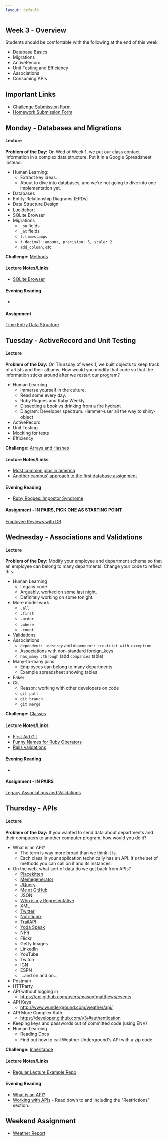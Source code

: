 ```yaml
---
layout: default
---
```


## Week 3 - Overview

Students should be comfortable with the following at the end of this week:

* Database Basics
* Migrations
* ActiveRecord
* Unit Testing and Efficiency
* Associations
* Consuming APIs


## Important Links

* [Challenge Submission Form](http://goo.gl/forms/OzzXZL6iEF)
* [Homework Submission Form](http://goo.gl/forms/o9so3mi9Sd)


## Monday - Databases and Migrations

#### Lecture

**Problem of the Day:** On Wed of Week 1, we put our class contact information in a complex data structure.  Put it in a Google Spreadsheet instead.

* Human Learning:
  * Extract key ideas.
  * About to dive into databases, and we're not going to dive into one implementation yet.
* Databases
* Entity-Relationship Diagrams (ERDs)
* Data Structure Design
* Lucidchart
* SQLite Browser
* Migrations
  * `_on` fields
  * `_at` fields
  * `t.timestamps`
  * `t.decimal :amount, precision: 5, scale: 2`
  * `add_column`, etc

**Challenge:** [Methods](https://github.com/masonfmatthews/rails_assignments/blob/master/challenges/if_challenge.rb)

#### Lecture Notes/Links

* [SQLite Browser](https://github.com/sqlitebrowser/sqlitebrowser/releases/tag/v3.5.1)

#### Evening Reading

*

#### Assignment

[Time Entry Data Structure](https://github.com/tiyd-rails-2015-05/time_entry_data_structure)


## Tuesday - ActiveRecord and Unit Testing

#### Lecture

**Problem of the Day:** On Thursday of week 1, we built objects to keep track of artists and their albums.  How would you modify that code so that the information sticks around after we restart our program?

* Human Learning
  * Immerse yourself in the culture.
  * Read some every day.
  * Ruby Rogues and Ruby Weekly.
  * Dissecting a book vs drinking from a fire hydrant
  * Diagram: Developer spectrum.  Hammer-user all the way to shiny-object
* ActiveRecord
* Unit Testing
* Mocking for tests
* Efficiency

**Challenge:** [Arrays and Hashes](https://github.com/masonfmatthews/rails_assignments/blob/master/challenges/array_and_hash_challenge.rb)

#### Lecture Notes/Links

* [Most common jobs in america](http://www.npr.org/blogs/money/2015/02/05/382664837/map-the-most-common-job-in-every-state)
* [Another campus' approach to the first database assignment](https://github.com/TIY-DC-ROR-2015-Jan/model-skeleton)

#### Evening Reading

* [Ruby Rogues: Impostor Syndrome](http://devchat.tv/ruby-rogues/107-rr-impostor-syndrome-with-tim-chevalier)

#### Assignment - IN PAIRS, PICK ONE AS STARTING POINT

[Employee Reviews with DB](https://github.com/tiyd-rails-2015-05/employee_reviews_with_db)


## Wednesday - Associations and Validations

#### Lecture

**Problem of the Day:** Modify your employee and department schema so that an employee can belong to many departments.  Change your code to reflect this.

* Human Learning
  * Legacy code
  * Arguably, worked on some last night.
  * Definitely working on some tonight.
* More model work
  * `.all`
  * `.first`
  * `.order`
  * `.where`
  * `.count`
* Validations
* Associations
  * `dependent: :destroy` and `dependent: :restrict_with_exception`
  * Associations with non-standard foreign_keys
  * `has_many :through` (add `companies` table)
* Many-to-many joins
  * Employees can belong to many departments
  * Example spreadsheet showing tables
* Faker
* Git
  * Reason: working with other developers on code
  * `git pull`
  * `git branch`
  * `git merge`

**Challenge:** [Classes](https://github.com/masonfmatthews/rails_assignments/blob/master/challenges/classes_challenge.rb)

#### Lecture Notes/Links

* [First Aid Git](http://ricardofilipe.com/projects/firstaidgit/#/)
* [Funny Names for Ruby Operators](http://ruby-operators.herokuapp.com/)
* [Rails validations](http://apidock.com/rails/ActiveModel/Validations/ClassMethods/validates)

#### Evening Reading

*

#### Assignment - IN PAIRS

[Legacy Associations and Validations](https://github.com/tiyd-rails-2015-05/legacy_associations_and_validations)


## Thursday - APIs

#### Lecture

**Problem of the Day:** If you wanted to send data about departments and their computers to another computer program, how would you do it?

* What is an API?
  * The term is way more broad than we think it is.
  * Each class in your application technically has an API.  It's the set of methods you can call on it and its instances.
* On the web, what sort of data do we get back from APIs?
  * [Placekitten](http://placekitten.com)
  * [Memegenerator](http://version1.api.memegenerator.net/)
  * [JQuery](http://api.jquery.com/)
  * [Me at GitHub](https://api.github.com/users/masonfmatthews/events)
  * JSON
  * [Who is my Representative](http://whoismyrepresentative.com/getall_mems.php?zip=27701)
  * XML
  * [Twitter](https://dev.twitter.com/rest/public)
  * [Nutritionix](https://www.mashape.com/msilverman/nutritionix-nutrition-database)
  * [TrailAPI](https://www.mashape.com/trailapi/trailapi)
  * [Yoda Speak](https://www.mashape.com/ismaelc/yoda-speak)
  * NPR
  * Flickr
  * Getty Images
  * LinkedIn
  * YouTube
  * Twitch
  * IGN
  * ESPN
  * ...and on and on...
* Postman
* HTTParty
* API without logging in
  * https://api.github.com/users/masonfmatthews/events
* API Keys
  * http://www.wunderground.com/weather/api/
* API More Complex Auth
  * https://developer.github.com/v3/#authentication
* Keeping keys and passwords out of committed code (using ENV)
* Human Learning
  * Reading Docs
  * Find out how to call Weather Underground's API with a zip code.

**Challenge:** [Inheritance](https://github.com/masonfmatthews/rails_assignments/blob/master/challenges/inheritance_challenge.rb)

#### Lecture Notes/Links

* [Regular Lecture Example Repo](https://github.com/tiyd-rails-2015-01/weather_api)

#### Evening Reading

* [What is an API?](http://skillcrush.com/2012/07/04/api-2/)
* [Working with APIs](http://www.theodinproject.com/ruby-on-rails/working-with-external-apis?ref=lnav) - Read down to and including the "Restrictions" section.


## Weekend Assignment

* [Weather Report](https://github.com/tiyd-rails-2015-05/weather_report)
